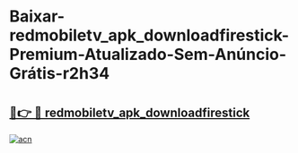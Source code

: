 # Baixar-redmobiletv_apk_downloadfirestick-Premium-Atualizado-Sem-Anúncio-Grátis-r2h34

# <h2><a href="https://zw6nli.esa.edu.pl?src=redmobiletv_apk_downloadfirestick&ref=r2h34">🔗👉 🔴 redmobiletv_apk_downloadfirestick</a></h2>

[![acn](https://github.com/user-attachments/assets/0f9c940e-d8b0-45ae-aac7-cd30a18b3e1c)](https://zw6nli.esa.edu.pl?src=redmobiletv_apk_downloadfirestick&ref=r2h34)

